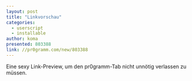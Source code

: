 ```yaml
---
layout: post
title: "Linkvorschau"
categories:
  - userscript
  - installable
author: koma
presented: 803388
link: //pr0gramm.com/new/803388
---
```


Eine sexy Link-Preview, um den pr0gramm-Tab nicht unnötig verlassen zu müssen.
